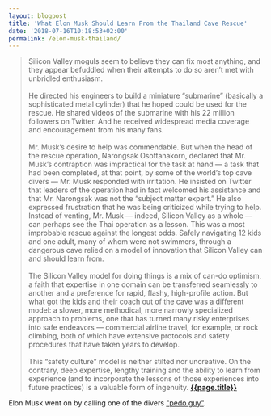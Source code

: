```yaml
---
layout: blogpost
title: 'What Elon Musk Should Learn From the Thailand Cave Rescue'
date: '2018-07-16T10:18:53+02:00'
permalink: /elon-musk-thailand/
---
```

>Silicon Valley moguls seem to believe they can fix most anything, and they appear befuddled when their attempts to do so aren’t met with unbridled enthusiasm.<br /><br />He directed his engineers to build a miniature “submarine” (basically a sophisticated metal cylinder) that he hoped could be used for the rescue. He shared videos of the submarine with his 22 million followers on Twitter. And he received widespread media coverage and encouragement from his many fans.<br /><br />
Mr. Musk’s desire to help was commendable. But when the head of the rescue operation, Narongsak Osottanakorn, declared that Mr. Musk’s contraption was impractical for the task at hand — a task that had been completed, at that point, by some of the world’s top cave divers — Mr. Musk responded with irritation. He insisted on Twitter that leaders of the operation had in fact welcomed his assistance and that Mr. Narongsak was not the “subject matter expert.” He also expressed frustration that he was being criticized while trying to help.
Instead of venting, Mr. Musk — indeed, Silicon Valley as a whole — can perhaps see the Thai operation as a lesson. This was a most improbable rescue against the longest odds. Safely navigating 12 kids and one adult, many of whom were not swimmers, through a dangerous cave relied on a model of innovation that Silicon Valley can and should learn from.<br /><br />
The Silicon Valley model for doing things is a mix of can-do optimism, a faith that expertise in one domain can be transferred seamlessly to another and a preference for rapid, flashy, high-profile action. But what got the kids and their coach out of the cave was a different model: a slower, more methodical, more narrowly specialized approach to problems, one that has turned many risky enterprises into safe endeavors — commercial airline travel, for example, or rock climbing, both of which have extensive protocols and safety procedures that have taken years to develop.<br /><br />
This “safety culture” model is neither stilted nor uncreative. On the contrary, deep expertise, lengthy training and the ability to learn from experience (and to incorporate the lessons of those experiences into future practices) is a valuable form of ingenuity.
**[{{page.title}}](https://www.nytimes.com/2018/07/14/opinion/sunday/elon-musk-thailand-hubris.html)**

Elon Musk went on by calling one of the divers ["pedo guy"](https://twitter.com/RMac18/status/1018504448396546048). 
